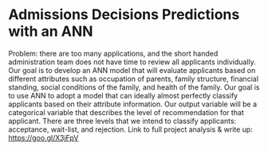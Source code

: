 # Admissions Decisions Predictions with an ANN

Problem: there are too many applications, and the short handed administration team does not have time to review all applicants individually. 
Our goal is to develop an ANN model that will evaluate applicants based on different attributes such as occupation of parents, 
family structure, financial standing, social conditions of the family, and health of the family.
Our goal is to use ANN to adopt a model that can ideally almost perfectly classify applicants based on their attribute information.
Our output variable will be a categorical variable that describes the level of recommendation for that applicant. 
There are three levels that we intend to classify applicants: acceptance, wait-list, and rejection.
Link to full project analysis & write up: https://goo.gl/X3jFpV

